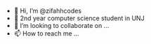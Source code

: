 - 👋 Hi, I’m @zifahhcodes
- 👀 2nd year computer science student in UNJ
- 💞️ I’m looking to collaborate on ...
- 📫 How to reach me ...

<!---
zifahhcodes/zifahhcodes is a ✨ special ✨ repository because its `README.md` (this file) appears on your GitHub profile.
You can click the Preview link to take a look at your changes.
--->
